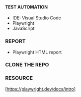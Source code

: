 


#### TEST AUTOMATION
- IDE: Visual Studio Code
- Playwright
- JavaScript


### REPORT
- Playwright HTML report


### CLONE THE REPO



### RESOURCE
[https://playwright.dev/docs/intro]
